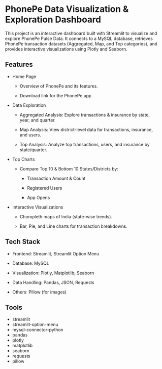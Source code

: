
# PhonePe Data Visualization & Exploration Dashboard

This project is an interactive dashboard built with Streamlit to visualize and explore PhonePe Pulse Data.
It connects to a MySQL database, retrieves PhonePe transaction datasets (Aggregated, Map, and Top categories), and provides interactive visualizations using Plotly and Seaborn.


## Features

- Home Page

  - Overview of PhonePe and its features.

  - Download link for the PhonePe app.

- Data Exploration

  - Aggregated Analysis: Explore transactions & insurance by   state, year, and quarter.

  - Map Analysis: View district-level data for transactions, insurance, and users.

  - Top Analysis: Analyze top transactions, users, and insurance by state/quarter.

- Top Charts

  - Compare Top 10 & Bottom 10 States/Districts by:

    - Transaction Amount & Count

    - Registered Users

    - App Opens

- Interactive Visualizations

  - Choropleth maps of India (state-wise trends).

  - Bar, Pie, and Line charts for transaction breakdowns.
## Tech Stack

- Frontend: Streamlit, Streamlit Option Menu

- Database: MySQL

- Visualization: Plotly, Matplotlib, Seaborn

- Data Handling: Pandas, JSON, Requests

- Others: Pillow (for images)
## Tools

- streamlit
- streamlit-option-menu
- mysql-connector-python
- pandas
- plotly
- matplotlib
- seaborn
- requests
- pillow